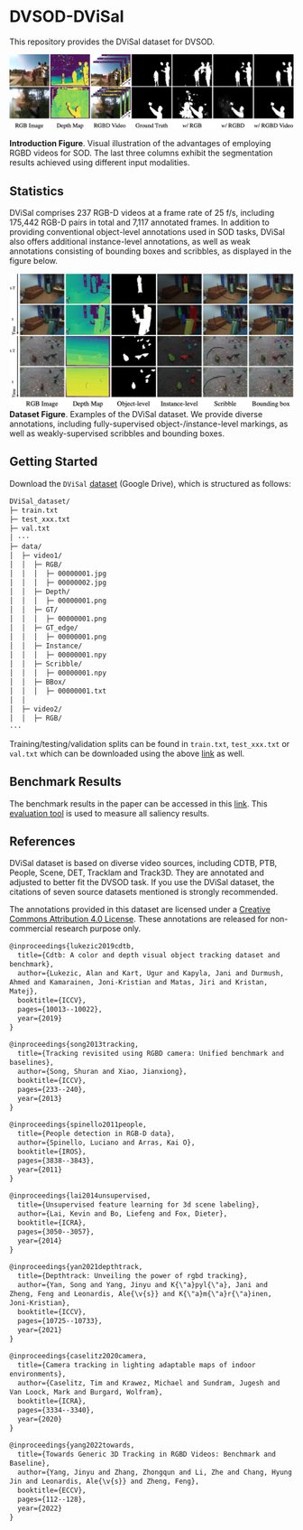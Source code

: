 # DVSOD-DViSal
This repository provides the DViSal dataset for DVSOD.

![avatar](https://github.com/DVSOD/DVSOD-DViSal/blob/main/introduction.png)  

**Introduction Figure**. Visual illustration of the advantages of employing RGBD videos for SOD. The last three columns exhibit the segmentation results achieved using different input modalities.

## Statistics

DViSal comprises 237 RGB-D videos at a frame rate of 25 f/s, including 175,442 RGB-D pairs in total and 7,117 annotated frames. In addition to providing conventional object-level annotations used in SOD tasks, DViSal also offers additional instance-level annotations, as well as weak annotations consisting of bounding boxes and scribbles, as displayed in the figure below.

![avatar](https://github.com/DVSOD/DVSOD-DViSal/blob/main/dataset.png)
**Dataset Figure**. Examples of the DViSal dataset. We provide diverse annotations, including fully-supervised object-/instance-level markings, as well as weakly-supervised scribbles and bounding boxes.

## Getting Started

Download the `DViSal` [dataset](https://github.com/DVSOD/DVSOD-DViSal) (Google Drive), which is structured as follows:

```
DViSal_dataset/
├─ train.txt
├─ test_xxx.txt
├─ val.txt
│ ···
├─ data/
│  ├─ video1/
│  │  ├─ RGB/
│  │  │  ├─ 00000001.jpg
│  │  │  ├─ 00000002.jpg
│  │  ├─ Depth/
│  │  │  ├─ 00000001.png
│  │  ├─ GT/
│  │  │  ├─ 00000001.png
│  │  ├─ GT_edge/
│  │  │  ├─ 00000001.png
│  │  ├─ Instance/
│  │  │  ├─ 00000001.npy
│  │  ├─ Scribble/
│  │  │  ├─ 00000001.npy
│  │  ├─ BBox/
│  │  │  ├─ 00000001.txt
│  │
│  ├─ video2/
│  │  ├─ RGB/
···
```

Training/testing/validation splits can be found in `train.txt`, `test_xxx.txt` or `val.txt` which can be downloaded using the above [link](xxx) as well.

## Benchmark Results

The benchmark results in the paper can be accessed in this [link](https://drive.google.com/file/d/1WH6WLkRmnFaybgtS8vgWXnIwZ52xBqnQ/view?usp=sharing). This [evaluation tool](https://github.com/DVSOD/DVSOD-Evaluation) is used to measure all saliency results.

## References

DViSal dataset is based on diverse video sources, including CDTB, PTB, People, Scene, DET, Tracklam and Track3D. They are annotated and adjusted to better fit the DVSOD task. If you use the DViSal dataset, the citations of seven source datasets mentioned is strongly recommended.

The annotations provided in this dataset are licensed under a [Creative Commons Attribution 4.0 License](https://creativecommons.org/licenses/by-sa/4.0/). These annotations are released for non-commercial research purpose only.

```
@inproceedings{lukezic2019cdtb,
  title={Cdtb: A color and depth visual object tracking dataset and benchmark},
  author={Lukezic, Alan and Kart, Ugur and Kapyla, Jani and Durmush, Ahmed and Kamarainen, Joni-Kristian and Matas, Jiri and Kristan, Matej},
  booktitle={ICCV},
  pages={10013--10022},
  year={2019}
}
```
```
@inproceedings{song2013tracking,
  title={Tracking revisited using RGBD camera: Unified benchmark and baselines},
  author={Song, Shuran and Xiao, Jianxiong},
  booktitle={ICCV},
  pages={233--240},
  year={2013}
}
```
```
@inproceedings{spinello2011people,
  title={People detection in RGB-D data},
  author={Spinello, Luciano and Arras, Kai O},
  booktitle={IROS},
  pages={3838--3843},
  year={2011}
}
```
```
@inproceedings{lai2014unsupervised,
  title={Unsupervised feature learning for 3d scene labeling},
  author={Lai, Kevin and Bo, Liefeng and Fox, Dieter},
  booktitle={ICRA},
  pages={3050--3057},
  year={2014}
}
```
```
@inproceedings{yan2021depthtrack,
  title={Depthtrack: Unveiling the power of rgbd tracking},
  author={Yan, Song and Yang, Jinyu and K{\"a}pyl{\"a}, Jani and Zheng, Feng and Leonardis, Ale{\v{s}} and K{\"a}m{\"a}r{\"a}inen, Joni-Kristian},
  booktitle={ICCV},
  pages={10725--10733},
  year={2021}
}
```
```
@inproceedings{caselitz2020camera,
  title={Camera tracking in lighting adaptable maps of indoor environments},
  author={Caselitz, Tim and Krawez, Michael and Sundram, Jugesh and Van Loock, Mark and Burgard, Wolfram},
  booktitle={ICRA},
  pages={3334--3340},
  year={2020}
}
```
```
@inproceedings{yang2022towards,
  title={Towards Generic 3D Tracking in RGBD Videos: Benchmark and Baseline},
  author={Yang, Jinyu and Zhang, Zhongqun and Li, Zhe and Chang, Hyung Jin and Leonardis, Ale{\v{s}} and Zheng, Feng},
  booktitle={ECCV},
  pages={112--128},
  year={2022}
}
```
